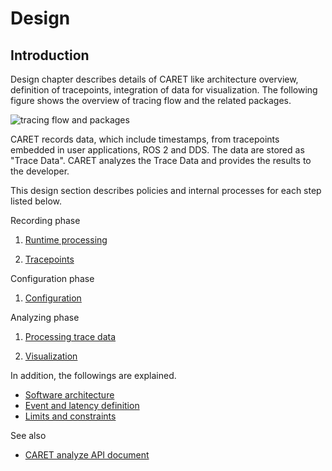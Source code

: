 # Design 

## Introduction

Design chapter describes details of CARET like architecture overview, definition of tracepoints, integration of data for visualization.
The following figure shows the overview of tracing flow and the related packages.

![tracing flow and packages](../imgs/design.drawio.png)

CARET records data, which include timestamps, from tracepoints embedded in user applications, ROS 2 and DDS.
The data are stored as "Trace Data".
CARET analyzes the Trace Data and provides the results to the developer.

This design section describes policies and internal processes for each step listed below.

Recording phase

1. [Runtime processing](./runtime_processing/index.md)

2. [Tracepoints](./trace_points/index.md)

Configuration phase

1. [Configuration](./configuration/index.md)

Analyzing phase

1. [Processing trace data](./processing_trace_data/index.md)

2. [Visualization](./visualizations/index.md)

In addition, the followings are explained.

- [Software architecture](./software_architecture/index.md)
- [Event and latency definition](./event_and_latency_definitions/index.md)
- [Limits and constraints](./limits_and_constraints/index.md)

See also

- [CARET analyze API document](https://tier4.github.io/CARET_analyze/)

